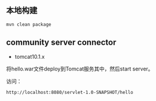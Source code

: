 ## 本地构建

```
mvn clean package
```

## community server connector

- tomcat10.1.x

将hello.war文件deploy到Tomcat服务其中，然后start server。

访问：
```
http://localhost:8080/servlet-1.0-SNAPSHOT/hello
```
